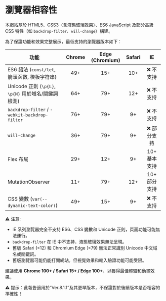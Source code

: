 # 瀏覽器相容性

本網站基於 HTML5、CSS3（含液態玻璃效果）、ES6 JavaScript 及部分高級 CSS 特性（如 `backdrop-filter`、`will-change`）構建。

為了保證功能和效果完整展示，最低支持的瀏覽器版本如下：

| 功能                                            | Chrome | Edge (Chromium) | Safari |    IE    |
| --------------------------------------------- | :----: | :-------------: | :----: | :------: |
| ES6 語法 (`const/let`, 箭頭函數, 模板字符串)             |   49+  |       15+       |   10+  |   ❌ 不支持  |
| Unicode 正則 (`\p{L}`, `\p{N}` 用於域名/關鍵詞檢測)      |   64+  |       79+       |   12+  |   ❌ 不支持  |
| `backdrop-filter` / `-webkit-backdrop-filter` |   76+  |       79+       |   9+   |   ❌ 不支持  |
| `will-change`                                 |   36+  |       79+       |   9+   |  ❌ 部分支持  |
| Flex 布局                                       |   29+  |       12+       |   9+   | 10+ 基本支持 |
| MutationObserver                              |   11+  |       79+       |   12+  | 10+ 部分支持 |
| CSS 變數 (`var(--dynamic-text-color)`)          |   49+  |       15+       |   9+   |   ❌ 不支持  |

⚠️ 注意:

* IE 系列瀏覽器完全不支持 ES6、CSS 變數和 Unicode 正則，頁面功能可能無法運行。
* `backdrop-filter` 在 IE 中不支持，液態玻璃效果無法呈現。
* 舊版 Safari (<12) 和 Chromium Edge (<79) 無法正常識別 Unicode 中文域名或關鍵詞。
* 舊版瀏覽器可能仍能打開網站，但視覺效果和輸入驗證功能可能受限。

建議使用 **Chrome 100+ / Safari 15+ / Edge 100+**，以獲得最佳體驗和動畫效果。

⚠️  提示：此報告適用於“Ver.8.1.1”及其更早版本，不保證對於後續版本是否相容的準確性！
